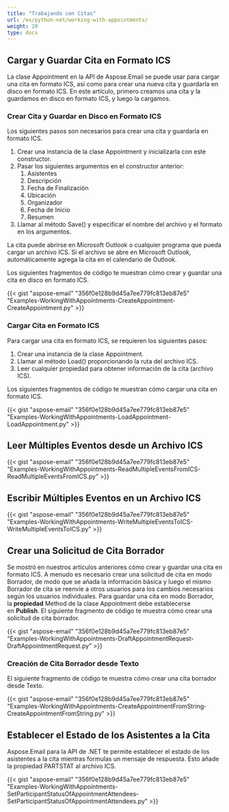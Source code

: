 ```yaml
---
title: "Trabajando con Citas"
url: /es/python-net/working-with-appointments/
weight: 20
type: docs
---
```


## **Cargar y Guardar Cita en Formato ICS**
La clase Appointment en la API de Aspose.Email se puede usar para cargar una cita en formato ICS, así como para crear una nueva cita y guardarla en disco en formato ICS. En este artículo, primero creamos una cita y la guardamos en disco en formato ICS, y luego la cargamos.
### **Crear Cita y Guardar en Disco en Formato ICS**
Los siguientes pasos son necesarios para crear una cita y guardarla en formato ICS.

1. Crear una instancia de la clase Appointment y inicializarla con este constructor.
1. Pasar los siguientes argumentos en el constructor anterior:
   1. Asistentes
   1. Descripción
   1. Fecha de Finalización
   1. Ubicación
   1. Organizador
   1. Fecha de Inicio
   1. Resumen
1. Llamar al método Save() y especificar el nombre del archivo y el formato en los argumentos.

La cita puede abrirse en Microsoft Outlook o cualquier programa que pueda cargar un archivo ICS. Si el archivo se abre en Microsoft Outlook, automáticamente agrega la cita en el calendario de Outlook.

Los siguientes fragmentos de código te muestran cómo crear y guardar una cita en disco en formato ICS.

{{< gist "aspose-email" "356f0e128b9d45a7ee779fc813eb87e5" "Examples-WorkingWithAppointments-CreateAppointment-CreateAppointment.py" >}}
### **Cargar Cita en Formato ICS**
Para cargar una cita en formato ICS, se requieren los siguientes pasos:

1. Crear una instancia de la clase Appointment.
1. Llamar al método Load() proporcionando la ruta del archivo ICS.
1. Leer cualquier propiedad para obtener información de la cita (archivo ICS).

Los siguientes fragmentos de código te muestran cómo cargar una cita en formato ICS.

{{< gist "aspose-email" "356f0e128b9d45a7ee779fc813eb87e5" "Examples-WorkingWithAppointments-LoadAppointment-LoadAppointment.py" >}}
## **Leer Múltiples Eventos desde un Archivo ICS**
{{< gist "aspose-email" "356f0e128b9d45a7ee779fc813eb87e5" "Examples-WorkingWithAppointments-ReadMultipleEventsFromICS-ReadMultipleEventsFromICS.py" >}}
## **Escribir Múltiples Eventos en un Archivo ICS**
{{< gist "aspose-email" "356f0e128b9d45a7ee779fc813eb87e5" "Examples-WorkingWithAppointments-WriteMultipleEventsToICS-WriteMultipleEventsToICS.py" >}}
## **Crear una Solicitud de Cita Borrador**
Se mostró en nuestros artículos anteriores cómo crear y guardar una cita en formato ICS. A menudo es necesario crear una solicitud de cita en modo Borrador, de modo que se añada la información básica y luego el mismo Borrador de cita se reenvíe a otros usuarios para los cambios necesarios según los usuarios individuales. Para guardar una cita en modo Borrador, la **propiedad** Method de la clase Appointment debe establecerse en **Publish**. El siguiente fragmento de código te muestra cómo crear una solicitud de cita borrador.

{{< gist "aspose-email" "356f0e128b9d45a7ee779fc813eb87e5" "Examples-WorkingWithAppointments-DraftAppointmentRequest-DraftAppointmentRequest.py" >}}
### **Creación de Cita Borrador desde Texto**
El siguiente fragmento de código te muestra cómo crear una cita borrador desde Texto.

{{< gist "aspose-email" "356f0e128b9d45a7ee779fc813eb87e5" "Examples-WorkingWithAppointments-CreateAppointmentFromString-CreateAppointmentFromString.py" >}}
## **Establecer el Estado de los Asistentes a la Cita**
Aspose.Email para la API de .NET te permite establecer el estado de los asistentes a la cita mientras formulas un mensaje de respuesta. Esto añade la propiedad PARTSTAT al archivo ICS.

{{< gist "aspose-email" "356f0e128b9d45a7ee779fc813eb87e5" "Examples-WorkingWithAppointments-SetParticipantStatusOfAppointmentAttendees-SetParticipantStatusOfAppointmentAttendees.py" >}}